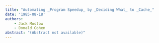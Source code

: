 ```yaml
---
title: "Automating _Program Speedup_ by _Deciding What_ to _Cache_"
date: '1985-08-18'
authors: 
    - Jack Mostow
    - Donald Cohen
abstract: "(Abstract not available)"
---
```



